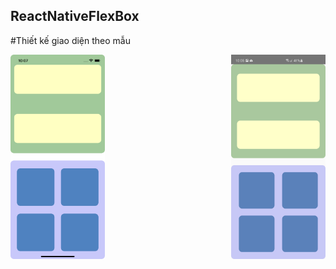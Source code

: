 ## ReactNativeFlexBox
#Thiết kế giao diện theo mẫu
<div style="display:flex; justify-content:space-between;">
  <img src="./screenShots/ios.png" width="30%">
  <img src="./screenShots/android.jpg" width="30%">
</div> 